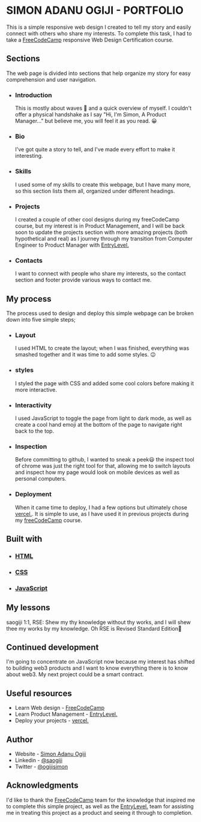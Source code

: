 # SIMON ADANU OGIJI - PORTFOLIO

This is a simple responsive web design I created to tell my story and easily connect with others who share my interests. To complete this task, I had to take a [FreeCodeCamp](https://www.freecodecamp.org/learn) responsive Web Design Certification course.

## Sections

The web page is divided into sections that help organize my story for easy comprehension and user navigation.

- ### Introduction

  This is mostly about waves :wave: and a quick overview of myself. I couldn't offer a physical handshake as I say "Hi, I'm Simon, A Product Manager..." but believe me, you will feel it as you read. :grinning:

- ### Bio

  I've got quite a story to tell, and I've made every effort to make it interesting.

- ### Skills

  I used some of my skills to create this webpage, but I have many more, so this section lists them all, organized under different headings.

- ### Projects

  I created a couple of other cool designs during my freeCodeCamp course, but my interest is in Product Management, and I will be back soon to update the projects section with more amazing projects (both hypothetical and real) as I journey through my transition from Computer Engineer to Product Manager with [EntryLevel.](https://app.entrylevel.net/)

- ### Contacts
  I want to connect with people who share my interests, so the contact section and footer provide various ways to contact me.

## My process

The process used to design and deploy this simple webpage can be broken down into five simple steps;

- ### Layout
  I used HTML to create the layout; when I was finished, everything was smashed together and it was time to add some styles. :wink:
- ### styles
  I styled the page with CSS and added some cool colors before making it more interactive.
- ### Interactivity
  I used JavaScript to toggle the page from light to dark mode, as well as create a cool hand emoji at the bottom of the page to navigate right back to the top.
- ### Inspection
  Before committing to github, I wanted to sneak a peek:smiley: the inspect tool of chrome was just the right tool for that, allowing me to switch layouts and inspect how my page would look on mobile devices as well as personal computers.
- ### Deployment
  When it came time to deploy, I had a few options but ultimately chose [vercel.](https://vercel.com/). It is simple to use, as I have used it in previous projects during my [freeCodeCamp](https://www.freecodecamp.org/learn) course.

## Built with

- ### [HTML](https://developer.mozilla.org/en-US/docs/Web/HTML)
- ### [CSS](https://developer.mozilla.org/en-US/docs/Web/CSS)
- ### [JavaScript](https://developer.mozilla.org/en-US/docs/Web/JavaScript)

## My lessons

saogiji 1:1, RSE: Shew my thy knowledge without thy works, and I will shew thee my works by my knowledge.
Oh RSE is Revised Standard Edition:rofl:

## Continued development

I'm going to concentrate on JavaScript now because my interest has shifted to building web3 products and I want to know everything there is to know about web3. My next project could be a smart contract.

## Useful resources

- Learn Web design - [FreeCodeCamp](https://www.freecodecamp.org/learn)
- Learn Product Management - [EntryLevel.](https://app.entrylevel.net/)
- Deploy your projects - [vercel.](https://vercel.com/)

## Author

- Website - [Simon Adanu Ogiji](https://saogiji.vercel.app/)
- Linkedin - [@saogiji](https://www.linkedin.com/in/saogiji/)
- Twitter - [@ogijisimon](https://twitter.com/OgijiSimon)

## Acknowledgments

I'd like to thank the [FreeCodeCamp](https://www.freecodecamp.org/learn) team for the knowledge that inspired me to complete this simple project, as well as the [EntryLevel.](https://app.entrylevel.net/) team for assisting me in treating this project as a product and seeing it through to completion.
